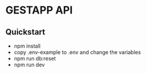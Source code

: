 # GESTAPP API

## Quickstart

- npm install
- copy .env-example to .env and change the variables
- npm run db:reset
- npm run dev


